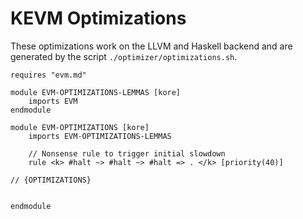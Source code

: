 KEVM Optimizations
==================

These optimizations work on the LLVM and Haskell backend and are generated by the script `./optimizer/optimizations.sh`.

```k
requires "evm.md"

module EVM-OPTIMIZATIONS-LEMMAS [kore]
    imports EVM
endmodule

module EVM-OPTIMIZATIONS [kore]
    imports EVM-OPTIMIZATIONS-LEMMAS

    // Nonsense rule to trigger initial slowdown
    rule <k> #halt ~> #halt ~> #halt => . </k> [priority(40)]

// {OPTIMIZATIONS}


endmodule
```

